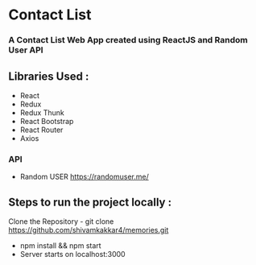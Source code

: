 # Contact List
### A Contact List Web App created using ReactJS and Random User API

## Libraries Used : 
- React
- Redux
- Redux Thunk
- React Bootstrap
- React Router 
- Axios

### API
- Random USER https://randomuser.me/

## Steps to run the project locally : 

Clone the Repository - git clone https://github.com/shivamkakkar4/memories.git

- npm install && npm start
- Server starts on localhost:3000
